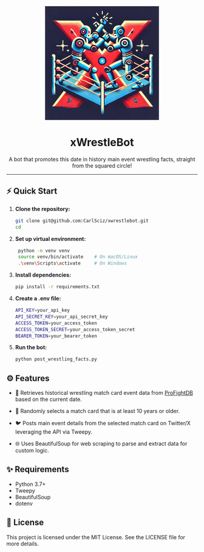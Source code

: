 <div align="center">
  <img src="media/xwrestlebot.jpeg" alt="xWrestleBot Logo" width="300">
  <h1>xWrestleBot</h1>
  <p>A bot that promotes this date in history main event wrestling facts, straight from the squared circle!</p>
</div>

---

## ⚡️ Quick Start

1. **Clone the repository:**
   ```bash
   git clone git@github.com:CarlSciz/xwrestlebot.git
   cd 
   
2. **Set up virtual environment:**
   ```bash
    python -m venv venv
    source venv/bin/activate    # On macOS/Linux
    .\venv\Scripts\activate     # On Windows

3. **Install dependencies:**
   ```bash
   pip install -r requirements.txt

4. **Create a .env file:**
   ```bash
   API_KEY=your_api_key
   API_SECRET_KEY=your_api_secret_key
   ACCESS_TOKEN=your_access_token
   ACCESS_TOKEN_SECRET=your_access_token_secret
   BEARER_TOKEN=your_bearer_token

5. **Run the bot:**
   ```bash
   python post_wrestling_facts.py 

## ⚙️ Features 

- 📅 Retrieves historical wrestling match card event data from [ProFightDB](http://www.profightdb.com/this-day-in-history.html) based on the current date.

- 🎲 Randomly selects a match card that is at least 10 years or older.
- 🐦 Posts main event details from the selected match card on Twitter/X leveraging the API via Tweepy.
- 🌐 Uses BeautifulSoup for web scraping to parse and extract data for custom logic.

## ✨ Requirements

- Python 3.7+
- Tweepy
- BeautifulSoup
- dotenv

## 📄 License

This project is licensed under the MIT License. See the LICENSE file for more details.